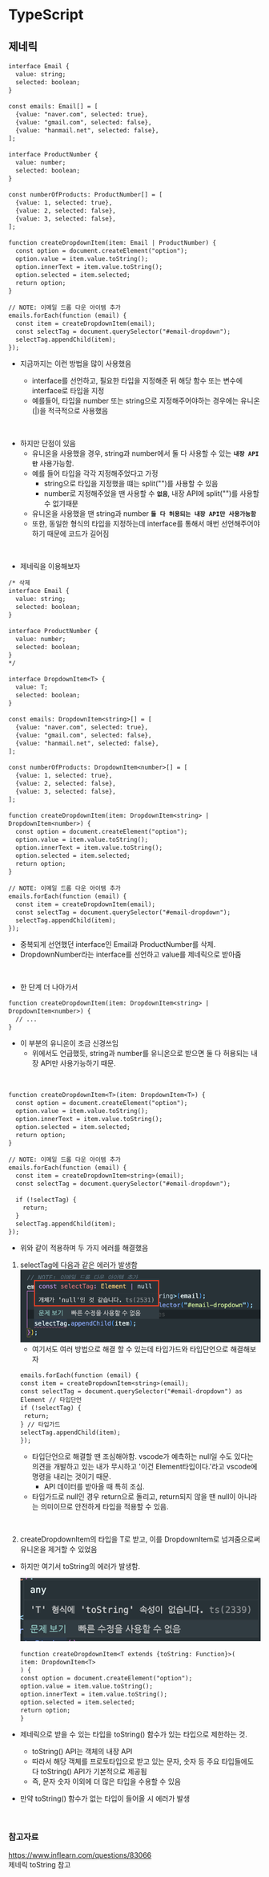 # TypeScript

## 제네릭

```TSX
interface Email {
  value: string;
  selected: boolean;
}

const emails: Email[] = [
  {value: "naver.com", selected: true},
  {value: "gmail.com", selected: false},
  {value: "hanmail.net", selected: false},
];

interface ProductNumber {
  value: number;
  selected: boolean;
}

const numberOfProducts: ProductNumber[] = [
  {value: 1, selected: true},
  {value: 2, selected: false},
  {value: 3, selected: false},
];

function createDropdownItem(item: Email | ProductNumber) {
  const option = document.createElement("option");
  option.value = item.value.toString();
  option.innerText = item.value.toString();
  option.selected = item.selected;
  return option;
}

// NOTE: 이메일 드롭 다운 아이템 추가
emails.forEach(function (email) {
  const item = createDropdownItem(email);
  const selectTag = document.querySelector("#email-dropdown");
  selectTag.appendChild(item);
});
```

- 지금까지는 이런 방법을 많이 사용했음

  - interface를 선언하고, 필요한 타입을 지정해준 뒤 해당 함수 또는 변수에 interface로 타입을 지정
  - 예를들어, 타입을 number 또는 string으로 지정해주어야하는 경우에는 유니온(|)을 적극적으로 사용했음

<br>

- 하지만 단점이 있음
  - 유니온을 사용했을 경우, string과 number에서 둘 다 사용할 수 있는 **`내장 API만`** 사용가능함.
  - 예를 들어 타입을 각각 지정해주었다고 가정
    - string으로 타입을 지정했을 떄는 split("")를 사용할 수 있음
    - number로 지정해주었을 땐 사용할 수 **`없음`**, 내장 API에 split("")를 사용할 수 없기때문
  - 유니온을 사용했을 땐 string과 number **`둘 다 허용되는 내장 API만 사용가능함`**
  - 또한, 동일한 형식의 타입을 지정하는데 interface를 통해서 매번 선언해주어야하기 때문에 코드가 길어짐

<br>

- 제네릭을 이용해보자

```TSX
/* 삭제
interface Email {
  value: string;
  selected: boolean;
}

interface ProductNumber {
  value: number;
  selected: boolean;
}
*/

interface DropdownItem<T> {
  value: T;
  selected: boolean;
}

const emails: DropdownItem<string>[] = [
  {value: "naver.com", selected: true},
  {value: "gmail.com", selected: false},
  {value: "hanmail.net", selected: false},
];

const numberOfProducts: DropdownItem<number>[] = [
  {value: 1, selected: true},
  {value: 2, selected: false},
  {value: 3, selected: false},
];

function createDropdownItem(item: DropdownItem<string> | DropdownItem<number>) {
  const option = document.createElement("option");
  option.value = item.value.toString();
  option.innerText = item.value.toString();
  option.selected = item.selected;
  return option;
}

// NOTE: 이메일 드롭 다운 아이템 추가
emails.forEach(function (email) {
  const item = createDropdownItem(email);
  const selectTag = document.querySelector("#email-dropdown");
  selectTag.appendChild(item);
});
```

- 중복되게 선언했던 interface인 Email과 ProductNumber를 삭제.
- DropdownNumber라는 interface를 선언하고 value를 제네릭으로 받아줌

<br>

- 한 단계 더 나아가서

```TSX
function createDropdownItem(item: DropdownItem<string> | DropdownItem<number>) {
  // ...
}
```

- 이 부분의 유니온이 조금 신경쓰임
  - 위에서도 언급했듯, string과 number를 유니온으로 받으면 둘 다 허용되는 내장 API만 사용가능하기 때문.

<br>

```TSX
function createDropdownItem<T>(item: DropdownItem<T>) {
  const option = document.createElement("option");
  option.value = item.value.toString();
  option.innerText = item.value.toString();
  option.selected = item.selected;
  return option;
}

// NOTE: 이메일 드롭 다운 아이템 추가
emails.forEach(function (email) {
  const item = createDropdownItem<string>(email);
  const selectTag = document.querySelector("#email-dropdown");

  if (!selectTag) {
    return;
  }
  selectTag.appendChild(item);
});
```

- 위와 같이 적용하며 두 가지 에러를 해결했음

1. selectTag에 다음과 같은 에러가 발생함
   ![타입 null에러](/screen/%ED%83%80%EC%9E%85%20null%EC%97%90%EB%9F%AC.png)
   - 여기서도 여러 방법으로 해결 할 수 있는데 타입가드와 타입단언으로 해결해보자
   ```TSX
   emails.forEach(function (email) {
   const item = createDropdownItem<string>(email);
   const selectTag = document.querySelector("#email-dropdown") as Element // 타입단언
   if (!selectTag) {
    return;
   } // 타입가드
   selectTag.appendChild(item);
   });
   ```
   - 타입단언으로 해결할 땐 조심해야함. vscode가 예측하는 null일 수도 있다는 의견을 개발하고 있는 내가 무시하고 '이건 Element타입이다.'라고 vscode에 명령을 내리는 것이기 때문.
     - API 데이터를 받아올 때 특히 조심.
   - 타입가드로 null인 경우 return으로 돌리고, return되지 않을 땐 null이 아니라는 의미이므로 안전하게 타입을 적용할 수 있음.

<br>

2. createDropdownItem의 타입을 T로 받고, 이를 DropdownItem<T>로 넘겨줌으로써 유니온을 제거할 수 있었음

- 하지만 여기서 toString의 에러가 발생함.

  ![](/screen/toString%20%EC%97%90%EB%9F%AC.png)

  ```TSX
  function createDropdownItem<T extends {toString: Function}>(
  item: DropdownItem<T>
  ) {
  const option = document.createElement("option");
  option.value = item.value.toString();
  option.innerText = item.value.toString();
  option.selected = item.selected;
  return option;
  }
  ```

- 제네릭으로 받을 수 있는 타입을 toString() 함수가 있는 타입으로 제한하는 것.

  - toString() API는 객체의 내장 API
  - 따라서 해당 객체를 프로토타입으로 받고 있는 문자, 숫자 등 주요 타입들에도 다 toString() API가 기본적으로 제공됨
  - 즉, 문자 숫자 이외에 더 많은 타입을 수용할 수 있음

- 만약 toString() 함수가 없는 타입이 들어올 시 에러가 발생

<br>

### 참고자료

https://www.inflearn.com/questions/83066  
제네릭 toString 참고

